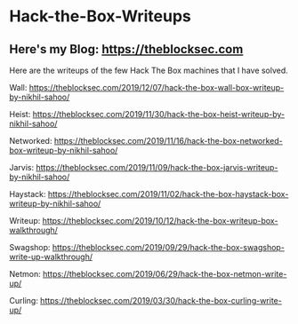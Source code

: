 # Hack-the-Box-Writeups

## Here's my Blog: https://theblocksec.com

Here are the writeups of the few Hack The Box machines that I have solved.

Wall: https://theblocksec.com/2019/12/07/hack-the-box-wall-box-writeup-by-nikhil-sahoo/

Heist: https://theblocksec.com/2019/11/30/hack-the-box-heist-writeup-by-nikhil-sahoo/

Networked: https://theblocksec.com/2019/11/16/hack-the-box-networked-box-writeup-by-nikhil-sahoo/

Jarvis:   https://theblocksec.com/2019/11/09/hack-the-box-jarvis-writeup-by-nikhil-sahoo/

Haystack: https://theblocksec.com/2019/11/02/hack-the-box-haystack-box-writeup-by-nikhil-sahoo/

Writeup:  https://theblocksec.com/2019/10/12/hack-the-box-writeup-box-walkthrough/

Swagshop: https://theblocksec.com/2019/09/29/hack-the-box-swagshop-write-up-walkthrough/

Netmon:   https://theblocksec.com/2019/06/29/hack-the-box-netmon-write-up/

Curling:  https://theblocksec.com/2019/03/30/hack-the-box-curling-write-up/
